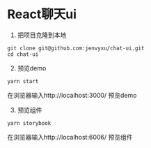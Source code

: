 # React聊天ui

1. 把项目克隆到本地
```
git clone git@github.com:jenvyxu/chat-ui.git
cd chat-ui
```

2. 预览demo
```
yarn start
```
在浏览器输入http://localhost:3000/ 预览demo

3. 预览组件
```
yarn storybook
```
在浏览器输入http://localhost:6006/ 预览组件